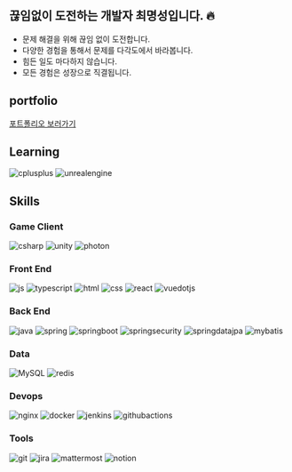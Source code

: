 ## 끊임없이 도전하는 개발자 최명성입니다. 🔥
- 문제 해결을 위해 끊임 없이 도전합니다.
- 다양한 경험을 통해서 문제를 다각도에서 바라봅니다.
- 힘든 일도 마다하지 않습니다.
- 모든 경험은 성장으로 직결됩니다.
## portfolio
[포트폴리오 보러가기](https://www.canva.com/design/DAGGlPD5Ais/LQ6MABykcNyAfjc4he5Vdg/view?utm_content=DAGGlPD5Ais&utm_campaign=designshare&utm_medium=link&utm_source=editor)
## Learning
![cplusplus](https://img.shields.io/badge/cplusplus-00599C?style=for-the-badge&logo=cplusplus&logoColor=white)
![unrealengine](https://img.shields.io/badge/unrealengine-0E1128?style=for-the-badge&logo=unrealengine&logoColor=white)
## Skills
### Game Client
![csharp](https://img.shields.io/badge/csharp-512BD4?style=for-the-badge&logo=csharp&logoColor=white)
![unity](https://img.shields.io/badge/unity-222324?style=for-the-badge&logo=unity&logoColor=white)
![photon](https://img.shields.io/badge/photon-004480?style=for-the-badge&logo=photon&logoColor=white)
### Front End
![js](https://img.shields.io/badge/JavaScript-F7DF1E?style=for-the-badge&logo=JavaScript&logoColor=white)
![typescript](https://img.shields.io/badge/typescript-3178C6?style=for-the-badge&logo=typescript&logoColor=white)
![html](https://img.shields.io/badge/HTML5-E34F26?style=for-the-badge&logo=html5&logoColor=white)
![css](https://img.shields.io/badge/CSS-239120?&style=for-the-badge&logo=css3&logoColor=white)
![react](https://img.shields.io/badge/React-20232A?style=for-the-badge&logo=react&logoColor=61DAFB)
![vuedotjs](https://img.shields.io/badge/vuejs-4FC08D?style=for-the-badge&logo=vuedotjs&logoColor=61DAFB)  
### Back End
![java](https://img.shields.io/badge/Java-ED8B00?style=for-the-badge&logo=openjdk&logoColor=white)
![spring](https://img.shields.io/badge/Spring-6DB33F?style=for-the-badge&logo=spring&logoColor=white) 
![springboot](https://img.shields.io/badge/springboot-6DB33F?style=for-the-badge&logo=springboot&logoColor=white) 
![springsecurity](https://img.shields.io/badge/springsecurity-6DB33F?style=for-the-badge&logo=springsecurity&logoColor=white) 
![springdatajpa](https://img.shields.io/badge/springdatajpa-6DB33F?style=for-the-badge&logo=springdatajpa&logoColor=white) 
![mybatis](https://img.shields.io/badge/mybatis-020203?style=for-the-badge&logo=mybatis&logoColor=white) 

### Data
![MySQL](https://img.shields.io/badge/mysql-4479A1.svg?style=for-the-badge&logo=mysql&logoColor=white)
![redis](https://img.shields.io/badge/redis-FF4438.svg?style=for-the-badge&logo=redis&logoColor=white)
### Devops
![nginx](https://img.shields.io/badge/nginx-009639.svg?style=for-the-badge&logo=nginx&logoColor=white)
![docker](https://img.shields.io/badge/mysql-2496ED.svg?style=for-the-badge&logo=docker&logoColor=white)
![jenkins](https://img.shields.io/badge/mysql-D24939.svg?style=for-the-badge&logo=jenkins&logoColor=white)
![githubactions](https://img.shields.io/badge/githubactions-2088FF.svg?style=for-the-badge&logo=githubactions&logoColor=white)

### Tools
![git](https://img.shields.io/badge/git-F05032.svg?style=for-the-badge&logo=git&logoColor=white)
![jira](https://img.shields.io/badge/jira-0052CC.svg?style=for-the-badge&logo=jira&logoColor=white)
![mattermost](https://img.shields.io/badge/mattermost-0058CC.svg?style=for-the-badge&logo=mattermost&logoColor=white)
![notion](https://img.shields.io/badge/notion-000000.svg?style=for-the-badge&logo=notion&logoColor=white)


<!--
**thingseong/thingseong** is a ✨ _special_ ✨ repository because its `README.md` (this file) appears on your GitHub profile.

Here are some ideas to get you started:

- 🔭 I’m currently working on ...
- 🌱 I’m currently learning ...
- 👯 I’m looking to collaborate on ...
- 🤔 I’m looking for help with ...
- 💬 Ask me about ...
- 📫 How to reach me: ...
- 😄 Pronouns: ...
- ⚡ Fun fact: ...
-->
